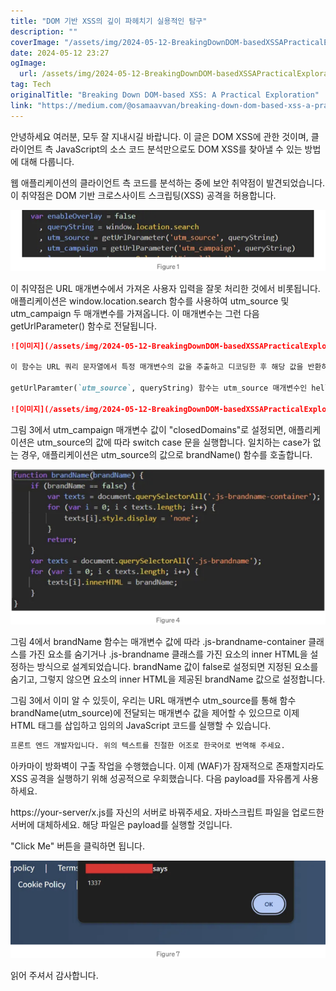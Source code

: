 ```yaml
---
title: "DOM 기반 XSS의 깊이 파헤치기 실용적인 탐구"
description: ""
coverImage: "/assets/img/2024-05-12-BreakingDownDOM-basedXSSAPracticalExploration_0.png"
date: 2024-05-12 23:27
ogImage: 
  url: /assets/img/2024-05-12-BreakingDownDOM-basedXSSAPracticalExploration_0.png
tag: Tech
originalTitle: "Breaking Down DOM-based XSS: A Practical Exploration"
link: "https://medium.com/@osamaavvan/breaking-down-dom-based-xss-a-practical-exploration-929d44f10906"
---
```



안녕하세요 여러분, 모두 잘 지내시길 바랍니다.
이 글은 DOM XSS에 관한 것이며, 클라이언트 측 JavaScript의 소스 코드 분석만으로도 DOM XSS를 찾아낼 수 있는 방법에 대해 다룹니다.

웹 애플리케이션의 클라이언트 측 코드를 분석하는 중에 보안 취약점이 발견되었습니다. 이 취약점은 DOM 기반 크로스사이트 스크립팅(XSS) 공격을 허용합니다.

![DOM XSS](/assets/img/2024-05-12-BreakingDownDOM-basedXSSAPracticalExploration_0.png)

이 취약점은 URL 매개변수에서 가져온 사용자 입력을 잘못 처리한 것에서 비롯됩니다. 애플리케이션은 window.location.search 함수를 사용하여 utm_source 및 utm_campaign 두 매개변수를 가져옵니다. 이 매개변수는 그런 다음 getUrlParameter() 함수로 전달됩니다.



```markdown
![이미지](/assets/img/2024-05-12-BreakingDownDOM-basedXSSAPracticalExploration_1.png)

이 함수는 URL 쿼리 문자열에서 특정 매개변수의 값을 추출하고 디코딩한 후 해당 값을 반환하는 데 목적을 둡니다. 예를 들어, URL이 다음과 같은 경우 https://exapmle.com/redact?utm_source=hello Figure 1의 아래 코드가 실행됩니다.

getUrlParamter(`utm_source`, queryString) 함수는 utm_source 매개변수인 hello의 값을 반환하여 utm_source 변수에 저장할 것이며, utm_campaign 매개변수에 대해서도 동일합니다.

![이미지](/assets/img/2024-05-12-BreakingDownDOM-basedXSSAPracticalExploration_2.png)
```



그림 3에서 utm_campaign 매개변수 값이 "closedDomains"로 설정되면, 애플리케이션은 utm_source의 값에 따라 switch case 문을 실행합니다. 일치하는 case가 없는 경우, 애플리케이션은 utm_source의 값으로 brandName() 함수를 호출합니다.

![이미지](/assets/img/2024-05-12-BreakingDownDOM-basedXSSAPracticalExploration_3.png)

그림 4에서 brandName 함수는 매개변수 값에 따라 .js-brandname-container 클래스를 가진 요소를 숨기거나 .js-brandname 클래스를 가진 요소의 inner HTML을 설정하는 방식으로 설계되었습니다. brandName 값이 false로 설정되면 지정된 요소를 숨기고, 그렇지 않으면 요소의 inner HTML을 제공된 brandName 값으로 설정합니다.

그림 3에서 이미 알 수 있듯이, 우리는 URL 매개변수 utm_source를 통해 함수brandName(utm_source)에 전달되는 매개변수 값을 제어할 수 있으므로 이제 HTML 태그를 삽입하고 임의의 JavaScript 코드를 실행할 수 있습니다.



```markdown
프론트 엔드 개발자입니다. 위의 텍스트를 친절한 어조로 한국어로 번역해 주세요.
```



아카마이 방화벽이 구출 작업을 수행했습니다. 이제 (WAF)가 잠재적으로 존재할지라도 XSS 공격을 실행하기 위해 성공적으로 우회했습니다. 다음 payload를 자유롭게 사용하세요.

https://your-server/x.js를 자신의 서버로 바꿔주세요. 자바스크립트 파일을 업로드한 서버에 대체하세요. 해당 파일은 payload를 실행할 것입니다.

"Click Me" 버튼을 클릭하면 됩니다.

![DOM-based XSS Attack](/assets/img/2024-05-12-BreakingDownDOM-basedXSSAPracticalExploration_6.png)



읽어 주셔서 감사합니다.